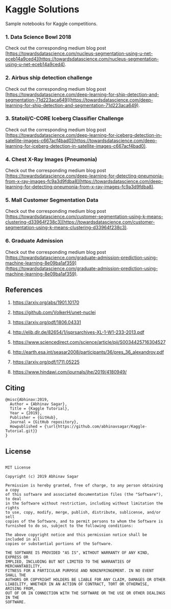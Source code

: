 # Kaggle Solutions
Sample notebooks for Kaggle competitions.

### 1. Data Science Bowl 2018

Check out the corresponding medium blog post [https://towardsdatascience.com/nucleus-segmentation-using-u-net-eceb14a9ced4](https://towardsdatascience.com/nucleus-segmentation-using-u-net-eceb14a9ced4).

### 2. Airbus ship detection challenge

Check out the corresponding medium blog post [https://towardsdatascience.com/deep-learning-for-ship-detection-and-segmentation-71d223aca649](https://towardsdatascience.com/deep-learning-for-ship-detection-and-segmentation-71d223aca649).

### 3. Statoil/C-CORE Iceberg Classifier Challenge

Check out the corresponding medium blog post [https://towardsdatascience.com/deep-learning-for-iceberg-detection-in-satellite-images-c667acf4bad0](https://towardsdatascience.com/deep-learning-for-iceberg-detection-in-satellite-images-c667acf4bad0).

### 4. Chest X-Ray Images (Pneumonia)

Check out the corresponding medium blog post [https://towardsdatascience.com/deep-learning-for-detecting-pneumonia-from-x-ray-images-fc9a3d9fdba8](https://towardsdatascience.com/deep-learning-for-detecting-pneumonia-from-x-ray-images-fc9a3d9fdba8).

### 5. Mall Customer Segmentation Data

Check out the corresponding medium blog post [https://towardsdatascience.com/customer-segmentation-using-k-means-clustering-d33964f238c3](https://towardsdatascience.com/customer-segmentation-using-k-means-clustering-d33964f238c3).

### 6. Graduate Admission

Check out the corresponding medium blog post [https://towardsdatascience.com/graduate-admission-prediction-using-machine-learning-8e09ba1af359](https://towardsdatascience.com/graduate-admission-prediction-using-machine-learning-8e09ba1af359).

## References

1. https://arxiv.org/abs/1901.10170

2. https://github.com/VolkerH/unet-nuclei

3. https://arxiv.org/pdf/1806.04331

4. http://elib.dlr.de/82654/1/isprsarchives-XL-1-W1-233-2013.pdf

5. https://www.sciencedirect.com/science/article/pii/S0034425716304527

6. http://earth.esa.int/seasar2008/participants/36/pres_36_alexandrov.pdf

7. https://arxiv.org/pdf/1711.05225

8. https://www.hindawi.com/journals/jhe/2019/4180949/

## Citing

```
@misc{Abhinav:2019,
  Author = {Abhinav Sagar},
  Title = {Kaggle Tutorial},
  Year = {2019},
  Publisher = {GitHub},
  Journal = {GitHub repository},
  Howpublished = {\url{https://github.com/abhinavsagar/Kaggle-Tutorial.git}}
}
```

## License

```

MIT License

Copyright (c) 2019 Abhinav Sagar

Permission is hereby granted, free of charge, to any person obtaining a copy
of this software and associated documentation files (the "Software"), to deal
in the Software without restriction, including without limitation the rights
to use, copy, modify, merge, publish, distribute, sublicense, and/or sell
copies of the Software, and to permit persons to whom the Software is
furnished to do so, subject to the following conditions:

The above copyright notice and this permission notice shall be included in all
copies or substantial portions of the Software.

THE SOFTWARE IS PROVIDED "AS IS", WITHOUT WARRANTY OF ANY KIND, EXPRESS OR
IMPLIED, INCLUDING BUT NOT LIMITED TO THE WARRANTIES OF MERCHANTABILITY,
FITNESS FOR A PARTICULAR PURPOSE AND NONINFRINGEMENT. IN NO EVENT SHALL THE
AUTHORS OR COPYRIGHT HOLDERS BE LIABLE FOR ANY CLAIM, DAMAGES OR OTHER
LIABILITY, WHETHER IN AN ACTION OF CONTRACT, TORT OR OTHERWISE, ARISING FROM,
OUT OF OR IN CONNECTION WITH THE SOFTWARE OR THE USE OR OTHER DEALINGS IN THE
SOFTWARE.

```
